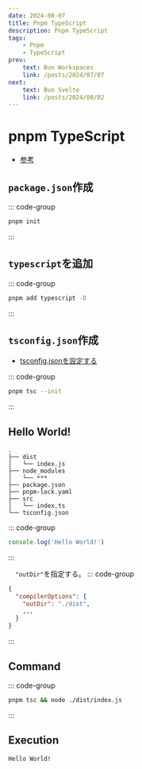```yaml
---
date: 2024-08-07
title: Pnpm TypeScript
description: Pnpm TypeScript 
tags: 
    - Pnpm
    - TypeScript 
prev:
    text: Bun Workspaces
    link: /posts/2024/07/07
next:
    text: Bun Svelte
    link: /posts/2024/08/02
---
```


# pnpm TypeScript

* [参考](https://www.typescriptlang.org/download/)

## `package.json`作成
::: code-group
```sh [pnpm]
pnpm init
```
:::

## `typescript`を追加
::: code-group
```sh [pnpm]
pnpm add typescript -D
```
:::

## `tsconfig.json`作成
* [tsconfig.jsonを設定する](https://typescriptbook.jp/reference/tsconfig/tsconfig.json-settings)

::: code-group
```sh [pnpm]
pnpm tsc --init
```
:::

## Hello World!
```
.
├── dist
│   └── index.js
├── node_modules
│   └── ***
├── package.json
├── pnpm-lock.yaml
├── src
│   └── index.ts
└── tsconfig.json
```

::: code-group
```ts [src/index.ts]
console.log('Hello World!')
```
:::

&emsp;`"outDir"`を指定する。
::: code-group
```json [tsconfig.json]
{
  "compilerOptions": {
    "outDir": "./dist",
    ...
  }
}
```
:::

## Command
::: code-group
```sh [pnpm]
pnpm tsc && node ./dist/index.js
```
:::

## Execution
```
Hello World!
```